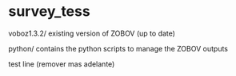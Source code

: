 # survey_tess

voboz1.3.2/ existing version of ZOBOV (up to date)

python/ contains the python scripts to manage the ZOBOV outputs

test line (remover mas adelante)